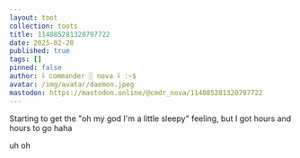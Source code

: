 ```yaml
---
layout: toot
collection: toots
title: 114085281320797722
date: 2025-02-28
published: true
tags: []
pinned: false
author: ⸸ commander ░ nova ⸸ :~$
avatar: /img/avatar/daemon.jpeg
mastodon: https://mastodon.online/@cmdr_nova/114085281320797722
---
```


Starting to get the "oh my god I'm a little sleepy" feeling, but I got hours and hours to go haha

uh oh
